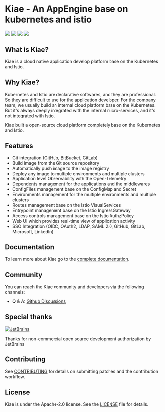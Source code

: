 # Kiae - An AppEngine base on kubernetes and istio

[![](https://github.com/kiaedev/kiae/workflows/build/badge.svg)](https://github.com/kiaedev/kiae/actions?query=workflow%3Abuild)
[![](https://codecov.io/gh/kiaedev/kiae/branch/master/graph/badge.svg)](https://codecov.io/gh/kiaedev/kiae)
[![](https://img.shields.io/github/v/release/kiaedev/kiae.svg)](https://github.com/kiaedev/kiae/releases)
[![](https://img.shields.io/github/license/kiaedev/kiae.svg)](https://github.com/kiaedev/kiae/blob/master/LICENSE)

## What is Kiae?

Kiae is a cloud native application develop platform base on the Kubernetes and Istio.

## Why Kiae?

Kubernetes and Istio are declarative softwares, and they are professional. So they are difficult to use for the application developer. For the company team, we usually build an internal cloud platform base on the Kubernetes. But it's always deeply integrated with the internal micro-services, and it's not integrated with Istio.

Kiae built a open-source cloud platform completely base on the Kubernetes and Istio.

## Features

- Git integration (GitHub, BitBucket, GitLab)
- Build image from the Git source repository
- Automatically push image to the image registry
- Deploy any image to multiple environments and multiple clusters
- Application level Observability with the Open-Telemetry
- Dependents management for the applications and the middlewares
- ConfigFiles management base on the ConfigMap and Secret
- Environments management for the multiple environments and multiple clusters
- Routes management base on the Istio VisualServices
- Entrypoint management base on the Istio IngressGateway
- Access controls management base on the Istio AuthzPolicy
- Web UI which provides real-time view of application activity
- SSO Integration (OIDC, OAuth2, LDAP, SAML 2.0, GitHub, GitLab, Microsoft, LinkedIn)

## Documentation
To learn more about Kiae go to the [complete documentation](https://kiae.dev/).

## Community

You can reach the Kiae community and developers via the following channels:

* Q & A: [Github Discussions](https://github.com/kiaedev/kiae/discussions)

## Special thanks

[![JetBrains](https://raw.githubusercontent.com/kainonly/ngx-bit/main/resource/jetbrains.svg)](https://www.jetbrains.com/?from=saltbo)

Thanks for non-commercial open source development authorization by JetBrains

## Contributing

See [CONTRIBUTING](CONTRIBUTING.md) for details on submitting patches and the contribution workflow.

## License

Kiae is under the Apache-2.0 license. See the [LICENSE](/LICENSE) file for details.
